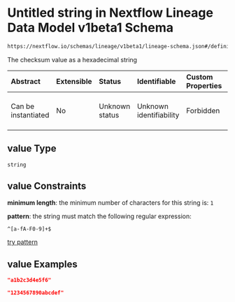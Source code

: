 # Untitled string in Nextflow Lineage Data Model v1beta1 Schema

```txt
https://nextflow.io/schemas/lineage/v1beta1/lineage-schema.json#/definitions/Checksum/properties/value
```

The checksum value as a hexadecimal string

| Abstract            | Extensible | Status         | Identifiable            | Custom Properties | Additional Properties | Access Restrictions | Defined In                                                                                                   |
| :------------------ | :--------- | :------------- | :---------------------- | :---------------- | :-------------------- | :------------------ | :----------------------------------------------------------------------------------------------------------- |
| Can be instantiated | No         | Unknown status | Unknown identifiability | Forbidden         | Allowed               | none                | [nextflow-lineage-v1beta1-schema.json\*](../out/nextflow-lineage-v1beta1-schema.json "open original schema") |

## value Type

`string`

## value Constraints

**minimum length**: the minimum number of characters for this string is: `1`

**pattern**: the string must match the following regular expression:&#x20;

```regexp
^[a-fA-F0-9]+$
```

[try pattern](https://regexr.com/?expression=%5E%5Ba-fA-F0-9%5D%2B%24 "try regular expression with regexr.com")

## value Examples

```json
"a1b2c3d4e5f6"
```

```json
"1234567890abcdef"
```
